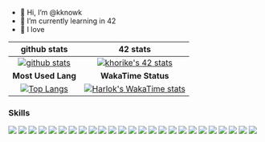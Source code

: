 - 👋 Hi, I’m @kknowk
- 🌱 I’m currently learning in 42
- 💞️ I love

| github stats | 42 stats |
| :---: | :---: |
| [![github stats](https://github-readme-stats.vercel.app/api?username=kknowk&count_private=true&show_icons=true&theme=radical)](https://github.com/kknowk/) | [![khorike's 42 stats](https://badge42.coday.fr/api/v2/clrkc10wk140001p4an9xjypj/stats?cursusId=21&coalitionId=310)](https://github.com/Coday-meric/badge42) |
| **Most Used Lang** | **WakaTime Status** |
| [![Top Langs](https://github-readme-stats.vercel.app/api/top-langs/?username=kknowk&layout=compact)](https://github.com/kknowk/) | [![Harlok's WakaTime stats](https://github-readme-stats.vercel.app/api/wakatime?username=kknowk)](https://github.com/anuraghazra/github-readme-stats)

### Skills
![](https://img.shields.io/badge/WakaTime-000000?style=for-the-badge&logo=WakaTime&logoColor=white)
![](https://img.shields.io/badge/ChatGPT-74aa9c?style=for-the-badge&logo=openai&logoColor=white)
![](https://img.shields.io/badge/Gmail-D14836?style=for-the-badge&logo=gmail&logoColor=white)
![](https://img.shields.io/badge/MariaDB-003545?style=for-the-badge&logo=mariadb&logoColor=white)
![](https://img.shields.io/badge/MySQL-005C84?style=for-the-badge&logo=mysql&logoColor=white)
![](https://img.shields.io/badge/PostgreSQL-316192?style=for-the-badge&logo=postgresql&logoColor=white)
![](https://img.shields.io/badge/Docker-2CA5E0?style=for-the-badge&logo=docker&logoColor=white)
![](https://img.shields.io/badge/JWT-000000?style=for-the-badge&logo=JSON%20web%20tokens&logoColor=white)
![](https://img.shields.io/badge/Markdown-000000?style=for-the-badge&logo=markdown&logoColor=white)
![](https://img.shields.io/badge/nestjs-E0234E?style=for-the-badge&logo=nestjs&logoColor=white)
![](https://img.shields.io/badge/Nginx-009639?style=for-the-badge&logo=nginx&logoColor=white)
![](https://img.shields.io/badge/Node%20js-339933?style=for-the-badge&logo=nodedotjs&logoColor=white)
![](https://img.shields.io/badge/npm-CB3837?style=for-the-badge&logo=npm&logoColor=white)
![](https://img.shields.io/badge/Svelte-4A4A55?style=for-the-badge&logo=svelte&logoColor=FF3E00)
![](https://img.shields.io/badge/SvelteKit-FF3E00?style=for-the-badge&logo=Svelte&logoColor=white)
![](https://img.shields.io/badge/Discord-5865F2?style=for-the-badge&logo=discord&logoColor=white)
![](https://img.shields.io/badge/Zoom-2D8CFF?style=for-the-badge&logo=zoom&logoColor=white)
![](https://img.shields.io/badge/VSCode-0078D4?style=for-the-badge&logo=visual%20studio%20code&logoColor=white)
![](https://img.shields.io/badge/C-00599C?style=for-the-badge&logo=c&logoColor=white)
![](https://img.shields.io/badge/C%2B%2B-00599C?style=for-the-badge&logo=c%2B%2B&logoColor=white)
![](https://img.shields.io/badge/Go-00ADD8?style=for-the-badge&logo=go&logoColor=white)
![](https://img.shields.io/badge/json-5E5C5C?style=for-the-badge&logo=json&logoColor=white)
![](https://img.shields.io/badge/Linux-FCC624?style=for-the-badge&logo=linux&logoColor=black)
![](https://img.shields.io/badge/mac%20os-000000?style=for-the-badge&logo=apple&logoColor=white)
![](https://img.shields.io/badge/GitHub-100000?style=for-the-badge&logo=github&logoColor=white)

